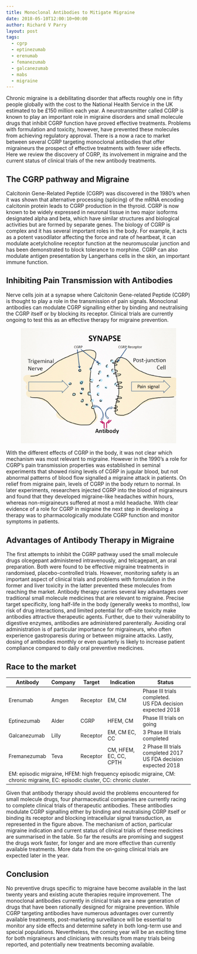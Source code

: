 ```yaml
---
title: Monoclonal Antibodies to Mitigate Migraine
date: 2018-05-10T12:00:10+00:00
author: Richard V Parry
layout: post
tags:
  - cgrp
  - eptinezumab
  - erenumab
  - femanezumab
  - galcanezumab
  - mabs
  - migraine
---
```


Chronic migraine is a debilitating disorder that affects roughly one in fifty people globally with the cost to the National Health Service in the UK estimated to be £150 million each year. A neurotransmitter called CGRP is known to play an important role in migraine disorders and small molecule drugs that inhibit CGRP function have proved effective treatments. Problems with formulation and toxicity, however, have prevented these molecules from achieving regulatory approval. There is a now a race to market between several CGRP targeting monoclonal antibodies that offer migraineurs the prospect of effective treatments with fewer side effects. Here we review the discovery of CGRP, its involvement in migraine and the current status of clinical trials of the new antibody treatments.

## The CGRP pathway and Migraine

Calcitonin Gene-Related Peptide (CGRP) was discovered in the 1980’s when it was shown that alternative processing (splicing) of the mRNA encoding calcitonin protein leads to CGRP production in the thyroid. CGRP is now known to be widely expressed in neuronal tissue in two major isoforms designated alpha and beta, which have similar structures and biological activities but are formed by separate genes. The biology of CGRP is complex and it has several important roles in the body. For example, it acts as a potent vasodilator affecting the force and rate of heartbeat, it can modulate acetylcholine receptor function at the neuromuscular junction and has been demonstrated to block tolerance to morphine. CGRP can also modulate antigen presentation by Langerhans cells in the skin, an important immune function.

## Inhibiting Pain Transmission with Antibodies

Nerve cells join at a synapse where Calcitonin Gene-related Peptide (CGRP) is thought to play a role in the transmission of pain signals. Monoclonal antibodies can modulate CGRP signalling either by binding and neutralising the CGRP itself or by blocking its receptor. Clinical trials are currently ongoing to test this as an effective therapy for migraine prevention.

<figure>
    <img src="/images/synapse.png">
</figure>

With the different effects of CGRP in the body, it was not clear which mechanism was most relevant to migraine. However in the 1990’s a role for CGRP’s pain transmission properties was established in seminal experiments that showed rising levels of CGRP in jugular blood, but not abnormal patterns of blood flow signalled a migraine attack in patients. On relief from migraine pain, levels of CGRP in the body return to normal. In later experiments, researchers injected CGRP into the blood of migraineurs and found that they developed migraine-like headaches within hours, whereas non-migraineurs suffered at most a mild headache. With clear evidence of a role for CGRP in migraine the next step in developing a therapy was to pharmacologically modulate CGRP function and monitor symptoms in patients.

## Advantages of Antibody Therapy in Migraine

The first attempts to inhibit the CGRP pathway used the small molecule drugs olcegepant administered intravenously, and telcagepant, an oral preparation. Both were found to be effective migraine treatments in randomised, placebo-controlled trials. However, monitoring safety is an important aspect of clinical trials and problems with formulation in the former and liver toxicity in the latter prevented these molecules from reaching the market. Antibody therapy carries several key advantages over traditional small molecule medicines that are relevant to migraine. Precise target specificity, long half-life in the body (generally weeks to months), low risk of drug interactions, and limited potential for off-site toxicity make antibodies attractive therapeutic agents. Further, due to their vulnerability to digestive enzymes, antibodies are administered parenterally. Avoiding oral administration is of particular importance for migraineurs, who often experience gastroparesis during or between migraine attacks. Lastly, dosing of antibodies monthly or even quarterly is likely to increase patient compliance compared to daily oral preventive medicines.

## Race to the market

<table class="research-table">
    <thead>
        <tr>
            <th>Antibody</th>
            <th>Company</th>
            <th>Target</th>
            <th>Indication</th>
            <th>Status</th>
        </tr>
    </thead>
    <tbody>
        <tr>
            <td>Erenumab</td>
            <td>Amgen</td>
            <td>Receptor</td>
            <td>EM, CM</td>
            <td>Phase III trials completed.<br /> US FDA decision expected 2018</td>
        </tr>
        <tr>
            <td>Eptinezumab</td>
            <td>Alder</td>
            <td>CGRP</td>
            <td>HFEM, CM</td>
            <td>Phase III trials on going</td>
        </tr>
        <tr>
            <td>Galcanezumab</td>
            <td>Lilly</td>
            <td>Receptor</td>
            <td>EM, CM EC, CC</td>
            <td>3 Phase III trials completed</td>
        </tr>
        <tr>
            <td>Fremanezumab</td>
            <td>Teva</td>
            <td>Receptor</td>
            <td>CM, HFEM, EC, CC, CPTH</td>
            <td>2 Phase III trials completed 2017 US FDA decision expected 2018</td>
        </tr>
        <tr>
            <td colspan="5">EM: episodic migraine, HFEM: high frequency episodic migraine, CM: chronic migraine, EC: episodic cluster, CC: chronic cluster.</td>
        </tr>
    </tbody>
</table>

Given that antibody therapy should avoid the problems encountered for small molecule drugs, four pharmaceutical companies are currently racing to complete clinical trials of therapeutic antibodies. These antibodies modulate CGRP signalling either by binding and neutralising CGRP itself or binding its receptor and blocking intracellular signal transduction, as represented in the figure above. The mechanism of action, particular migraine indication and current status of clinical trials of these medicines are summarised in the table. So far the results are promising and suggest the drugs work faster, for longer and are more effective than currently available treatments. More data from the on-going clinical trials are expected later in the year.

## Conclusion

No preventive drugs specific to migraine have become available in the last twenty years and existing acute therapies require improvement. The monoclonal antibodies currently in clinical trials are a new generation of drugs that have been rationally designed for migraine prevention. While CGRP targeting antibodies have numerous advantages over currently available treatments, post-marketing surveillance will be essential to monitor any side effects and determine safety in both long-term use and special populations. Nevertheless, the coming year will be an exciting time for both migraineurs and clinicians with results from many trials being reported, and potentially new treatments becoming available.